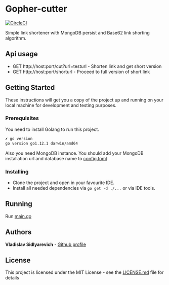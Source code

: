 # Gopher-cutter

[![CircleCI](https://circleci.com/gh/vlsidlyarevich/gopher-cutter/tree/master.svg?style=svg)](https://circleci.com/gh/vlsidlyarevich/gopher-cutter/tree/master)

Simple link shortener with MongoDB persist and Base62 link shorting algorithm. 

## Api usage

* GET http://host:port/cut?url=testurl - Shorten link and get short version
* GET http://host:port/shorturl - Proceed to full version of short link

## Getting Started

These instructions will get you a copy of the project up and running on your local machine for development and testing purposes. 

### Prerequisites

You need to install Golang to run this project.

``` bash 
✗ go version
go version go1.12.1 darwin/amd64
```

Also you need MongoDB instance. You should add your MongoDB installation url and database name to [config.toml](https://github.com/vlsidlyarevich/gopher-cutter/blob/master/configs/config.toml#L9-L10)

### Installing

* Clone the project and open in your favourite IDE.
* Install all needed dependencies via `go get -d ./...` or via IDE tools.

## Running

Run [main.go](https://github.com/vlsidlyarevich/gopher-cutter/blob/master/cmd/gopher-cutter/main.go)

## Authors

**Vladislav Sidlyarevich** - [Github profile](https://github.com/vlsidlyarevich)

## License

This project is licensed under the MIT License - see the [LICENSE.md](LICENSE.md) file for details